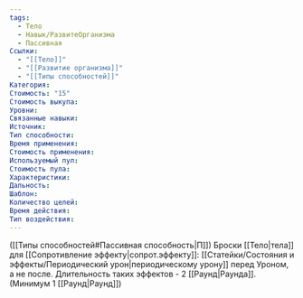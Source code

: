 ```yaml
---
tags:
  - Тело
  - Навык/РазвитеОрганизма
  - Пассивная
Ссылки:
  - "[[Тело]]"
  - "[[Развитие организма]]"
  - "[[Типы способностей]]"
Категория: 
Стоимость: "15"
Стоимость выкупа:
Уровни:
Связанные навыки:
Источник:
Тип способности:
Время применения:
Стоимость применения:
Используемый пул:
Стоимость пула:
Характеристики:
Дальность:
Шаблон:
Количество целей:
Время действия:
Тип воздействия:
---
```

([[Типы способностей#Пассивная способность|П]]) Броски [[Тело|тела]] для [[Сопротивление эффекту|сопрот.эффекту]]: [[Статейки/Состояния и эффекты/Периодический урон|периодическому урону]]
перед Уроном, а не после. Длительность таких эффектов - 2 [[Раунд|Раунда]]. (Минимум 1 [[Раунд|Раунд]])